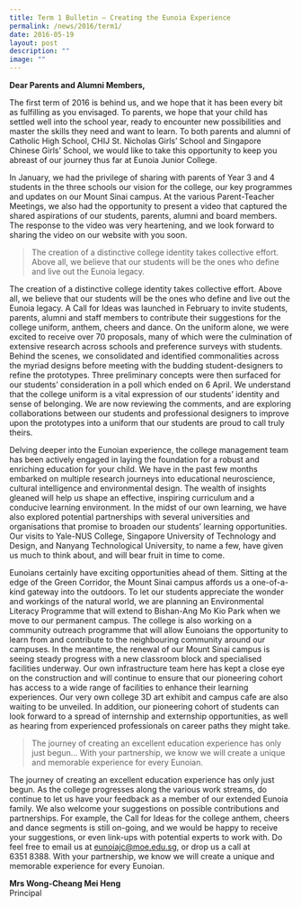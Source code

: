 ```yaml
---
title: Term 1 Bulletin – Creating the Eunoia Experience
permalink: /news/2016/term1/
date: 2016-05-19
layout: post
description: ""
image: ""
---
```




**Dear Parents and Alumni Members,**

The first term of 2016 is behind us, and we hope that it has been every bit as fulfilling as you envisaged. To parents, we hope that your child has settled well into the school year, ready to encounter new possibilities and master the skills they need and want to learn. To both parents and alumni of Catholic High School, CHIJ St. Nicholas Girls’ School and Singapore Chinese Girls’ School, we would like to take this opportunity to keep you abreast of our journey thus far at Eunoia Junior College.

In January, we had the privilege of sharing with parents of Year 3 and 4 students in the three schools our vision for the college, our key programmes and updates on our Mount Sinai campus. At the various Parent-Teacher Meetings, we also had the opportunity to present a video that captured the shared aspirations of our students, parents, alumni and board members. The response to the video was very heartening, and we look forward to sharing the video on our website with you soon.

> The creation of a distinctive college identity takes collective effort. Above all, we believe that our students will be the ones who define and live out the Eunoia legacy.

The creation of a distinctive college identity takes collective effort. Above all, we believe that our students will be the ones who define and live out the Eunoia legacy. A Call for Ideas was launched in February to invite students, parents, alumni and staff members to contribute their suggestions for the college uniform, anthem, cheers and dance. On the uniform alone, we were excited to receive over 70 proposals, many of which were the culmination of extensive research across schools and preference surveys with students. Behind the scenes, we consolidated and identified commonalities across the myriad designs before meeting with the budding student-designers to refine the prototypes. Three preliminary concepts were then surfaced for our students’ consideration in a poll which ended on 6 April. We understand that the college uniform is a vital expression of our students’ identity and sense of belonging. We are now reviewing the comments, and are exploring collaborations between our students and professional designers to improve upon the prototypes into a uniform that our students are proud to call truly theirs.

Delving deeper into the Eunoian experience, the college management team has been actively engaged in laying the foundation for a robust and enriching education for your child. We have in the past few months embarked on multiple research journeys into educational neuroscience, cultural intelligence and environmental design. The wealth of insights gleaned will help us shape an effective, inspiring curriculum and a conducive learning environment. In the midst of our own learning, we have also explored potential partnerships with several universities and organisations that promise to broaden our students’ learning opportunities. Our visits to Yale-NUS College, Singapore University of Technology and Design, and Nanyang Technological University, to name a few, have given us much to think about, and will bear fruit in time to come.

Eunoians certainly have exciting opportunities ahead of them. Sitting at the edge of the Green Corridor, the Mount Sinai campus affords us a one-of-a-kind gateway into the outdoors. To let our students appreciate the wonder and workings of the natural world, we are planning an Environmental Literacy Programme that will extend to Bishan-Ang Mo Kio Park when we move to our permanent campus. The college is also working on a community outreach programme that will allow Eunoians the opportunity to learn from and contribute to the neighbouring community around our campuses. In the meantime, the renewal of our Mount Sinai campus is seeing steady progress with a new classroom block and specialised facilities underway. Our own infrastructure team here has kept a close eye on the construction and will continue to ensure that our pioneering cohort has access to a wide range of facilities to enhance their learning experiences. Our very own college 3D art exhibit and campus cafe are also waiting to be unveiled. In addition, our pioneering cohort of students can look forward to a spread of internship and externship opportunities, as well as hearing from experienced professionals on career paths they might take.

> The journey of creating an excellent education experience has only just begun… With your partnership, we know we will create a unique and memorable experience for every Eunoian.

The journey of creating an excellent education experience has only just begun. As the college progresses along the various work streams, do continue to let us have your feedback as a member of our extended Eunoia family. We also welcome your suggestions on possible contributions and partnerships. For example, the Call for Ideas for the college anthem, cheers and dance segments is still on-going, and we would be happy to receive your suggestions, or even link-ups with potential experts to work with. Do feel free to email us at eunoiajc@moe.edu.sg, or drop us a call at 6351 8388. With your partnership, we know we will create a unique and memorable experience for every Eunoian.

**Mrs Wong-Cheang Mei Heng**  
Principal